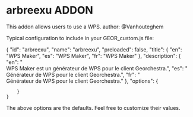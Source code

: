 arbreexu ADDON
================

This addon allows users to use a WPS.
author: @Vanhouteghem

Typical configuration to include in your GEOR_custom.js file:

{
        "id": "arbreexu",
        "name": "arbreexu",
        "preloaded": false,
        "title": {
            "en": "WPS Maker",
            "es": "WPS Maker",
            "fr": "WPS Maker"
        },
        "description": {
            "en": "<br/>WPS Maker est un générateur de WPS pour le client Georchestra.",
            "es": "<br/>Générateur de WPS pour le client Georchestra.",
            "fr": "<br/>Générateur de WPS pour le client Georchestra."
        },
        "options": {


        }
    }

The above options are the defaults. Feel free to customize their values.